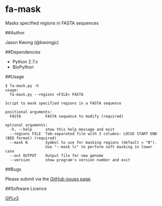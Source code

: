 # fa-mask
Masks specified regions in FASTA sequences

##Author

Jason Kwong (@kwongjc)

##Dependencies
* Python 2.7.x
* BioPython

##Usage

```
$ fa-mask.py -h
usage: 
  fa-mask.py --regions <FILE> FASTA

Script to mask specified regions in a FASTA sequence

positional arguments:
  FASTA           FASTA sequence to modify (required)

optional arguments:
  -h, --help      show this help message and exit
  --regions FILE  Tab-separated file with 3 columns: LOCUS START END (BED format) (required)
  --mask N        Symbol to use for masking regions (default = "N").
                  Use "--mask lc" to perform soft masking in lower case
  --out OUTPUT    Output file for new genome
  --version       show program's version number and exit
```

##Bugs

Please submit via the [GitHub issues page](https://github.com/kwongj/fa-mask/issues).  

##Software Licence

[GPLv3](https://github.com/kwongj/fa-mask/blob/master/LICENCE)
